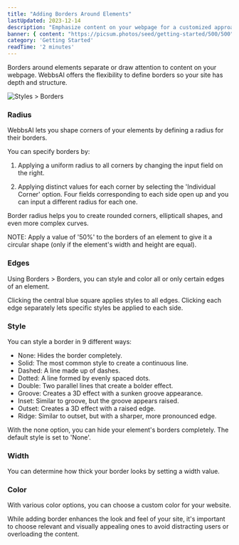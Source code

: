 ```yaml
---
title: "Adding Borders Around Elements"
lastUpdated: 2023-12-14
description: "Emphasize content on your webpage for a customized approach"
banner: { content: "https://picsum.photos/seed/getting-started/500/500" }
category: 'Getting Started'
readTime: '2 minutes'
---
```


Borders around elements separate or draw attention to content on your webpage. WebbsAI offers the flexibility to define borders so your site has depth and structure.

![Styles > Borders](/assets/lessons/elements-and-layout/add-borders/border-section.png "Styles > Borders")

### Radius

WebbsAI lets you shape corners of your elements by defining a radius for their borders.

You can specify borders by:

1. Applying a uniform radius to all corners by changing the input field on the right.

2. Applying distinct values for each corner by selecting the 'Individual Corner' option.
   Four fields corresponding to each side open up and you can input a different radius for each one.

Border radius helps you to create rounded corners, ellipticall shapes, and even more complex curves.

NOTE: Apply a value of '50%' to the borders of an element to give it a circular shape (only if the element's width and height are equal).

### Edges

Using Borders > Borders, you can style and color all or only certain edges of an element.

Clicking the central blue square applies styles to all edges. Clicking each edge separately lets specific styles be applied to each side.

### Style

You can style a border in 9 different ways:

-   None: Hides the border completely.
-   Solid: The most common style to create a continuous line.
-   Dashed: A line made up of dashes.
-   Dotted: A line formed by evenly spaced dots.
-   Double: Two parallel lines that create a bolder effect.
-   Groove: Creates a 3D effect with a sunken groove appearance.
-   Inset: Similar to groove, but the groove appears raised.
-   Outset: Creates a 3D effect with a raised edge.
-   Ridge: Similar to outset, but with a sharper, more pronounced edge.

With the none option, you can hide your element's borders completely. The default style is set to 'None'.

### Width

You can determine how thick your border looks by setting a width value.

### Color

With various color options, you can choose a custom color for your website.

While adding border enhances the look and feel of your site, it's important to choose relevant and visually appealing ones to avoid distracting users or overloading the content.
